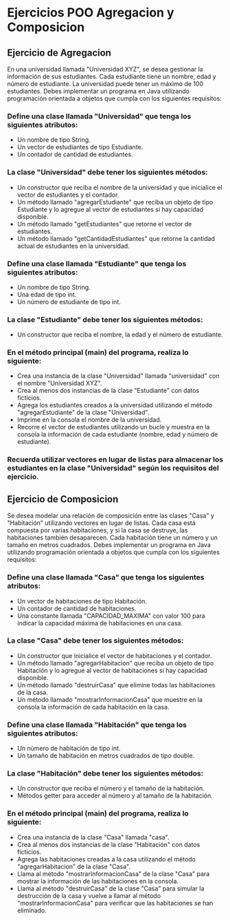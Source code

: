 # Ejercicios POO Agregacion y Composicion

## Ejercicio de Agregacion
En una universidad llamada "Universidad XYZ", se desea gestionar la información de sus estudiantes. Cada estudiante tiene un nombre, edad y número de estudiante. La universidad puede tener un máximo de 100 estudiantes.
Debes implementar un programa en Java utilizando programación orientada a objetos que cumpla con los siguientes requisitos:

### Define una clase llamada "Universidad" que tenga los siguientes atributos:
* Un nombre de tipo String.
* Un vector de estudiantes de tipo Estudiante.
* Un contador de cantidad de estudiantes.

### La clase "Universidad" debe tener los siguientes métodos:
* Un constructor que reciba el nombre de la universidad y que inicialice el vector de estudiantes y el contador.
* Un método llamado "agregarEstudiante" que reciba un objeto de tipo Estudiante y lo agregue al vector de estudiantes si hay capacidad disponible.
* Un método llamado "getEstudiantes" que retorne el vector de estudiantes.
* Un método llamado "getCantidadEstudiantes" que retorne la cantidad actual de estudiantes en la universidad.

### Define una clase llamada "Estudiante" que tenga los siguientes atributos:
* Un nombre de tipo String.
* Una edad de tipo int.
* Un número de estudiante de tipo int.

### La clase "Estudiante" debe tener los siguientes métodos:
* Un constructor que reciba el nombre, la edad y el número de estudiante.

### En el método principal (main) del programa, realiza lo siguiente:
* Crea una instancia de la clase "Universidad" llamada "universidad" con el nombre "Universidad XYZ".
* Crea al menos dos instancias de la clase "Estudiante" con datos ficticios.
* Agrega los estudiantes creados a la universidad utilizando el método "agregarEstudiante" de la clase "Universidad".
* Imprime en la consola el nombre de la universidad.
* Recorre el vector de estudiantes utilizando un bucle y muestra en la consola la información de cada estudiante (nombre, edad y número de estudiante).

### Recuerda utilizar vectores en lugar de listas para almacenar los estudiantes en la clase "Universidad" según los requisitos del ejercicio.

## Ejercicio de Composicion
Se desea modelar una relación de composición entre las clases "Casa" y "Habitación" utilizando vectores en lugar de listas. Cada casa está compuesta por varias habitaciones, y si la casa se destruye, las habitaciones también desaparecen. Cada habitación tiene un número y un tamaño en metros cuadrados.
Debes implementar un programa en Java utilizando programación orientada a objetos que cumpla con los siguientes requisitos:

### Define una clase llamada "Casa" que tenga los siguientes atributos:
* Un vector de habitaciones de tipo Habitación.
* Un contador de cantidad de habitaciones.
* Una constante llamada "CAPACIDAD_MAXIMA" con valor 100 para indicar la capacidad máxima de habitaciones en una casa.

### La clase "Casa" debe tener los siguientes métodos:
* Un constructor que inicialice el vector de habitaciones y el contador.
* Un método llamado "agregarHabitacion" que reciba un objeto de tipo Habitación y lo agregue al vector de habitaciones si hay capacidad disponible.
* Un método llamado "destruirCasa" que elimine todas las habitaciones de la casa.
* Un método llamado "mostrarInformacionCasa" que muestre en la consola la información de cada habitación en la casa.

### Define una clase llamada "Habitación" que tenga los siguientes atributos:
* Un número de habitación de tipo int.
* Un tamaño de habitación en metros cuadrados de tipo double.

### La clase "Habitación" debe tener los siguientes métodos:
* Un constructor que reciba el número y el tamaño de la habitación.
* Métodos getter para acceder al número y al tamaño de la habitación.

### En el método principal (main) del programa, realiza lo siguiente:
* Crea una instancia de la clase "Casa" llamada "casa".
* Crea al menos dos instancias de la clase "Habitación" con datos ficticios.
* Agrega las habitaciones creadas a la casa utilizando el método "agregarHabitacion" de la clase "Casa".
* Llama al método "mostrarInformacionCasa" de la clase "Casa" para mostrar la información de las habitaciones en la consola.
* Llama al método "destruirCasa" de la clase "Casa" para simular la destrucción de la casa y vuelve a llamar al método "mostrarInformacionCasa" para verificar que las habitaciones se han eliminado.
